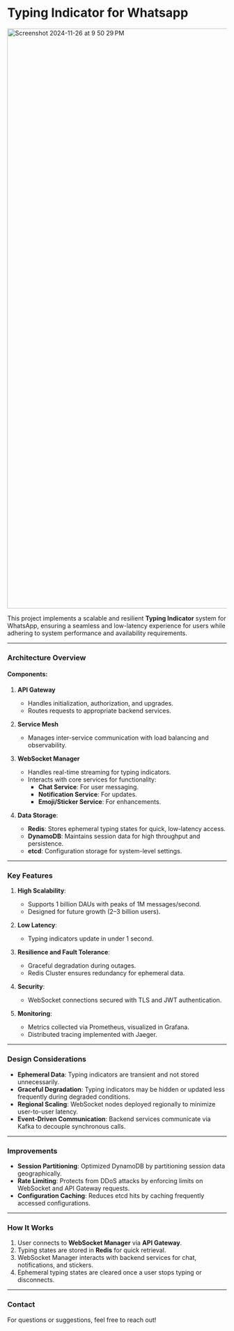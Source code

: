 # Typing Indicator for Whatsapp

<img width="1331" alt="Screenshot 2024-11-26 at 9 50 29 PM" src="https://github.com/user-attachments/assets/4812239b-5136-4905-97c2-ed57bde74041">



This project implements a scalable and resilient **Typing Indicator** system for WhatsApp, ensuring a seamless and low-latency experience for users while adhering to system performance and availability requirements.

---

### **Architecture Overview**

#### **Components**:
1. **API Gateway**  
   - Handles initialization, authorization, and upgrades.
   - Routes requests to appropriate backend services.

2. **Service Mesh**  
   - Manages inter-service communication with load balancing and observability.

3. **WebSocket Manager**  
   - Handles real-time streaming for typing indicators.
   - Interacts with core services for functionality:
     - **Chat Service**: For user messaging.
     - **Notification Service**: For updates.
     - **Emoji/Sticker Service**: For enhancements.

4. **Data Storage**:
   - **Redis**: Stores ephemeral typing states for quick, low-latency access.
   - **DynamoDB**: Maintains session data for high throughput and persistence.
   - **etcd**: Configuration storage for system-level settings.

---

### **Key Features**

1. **High Scalability**:  
   - Supports 1 billion DAUs with peaks of 1M messages/second.
   - Designed for future growth (2–3 billion users).

2. **Low Latency**:  
   - Typing indicators update in under 1 second.

3. **Resilience and Fault Tolerance**:  
   - Graceful degradation during outages.
   - Redis Cluster ensures redundancy for ephemeral data.

4. **Security**:  
   - WebSocket connections secured with TLS and JWT authentication.

5. **Monitoring**:  
   - Metrics collected via Prometheus, visualized in Grafana.
   - Distributed tracing implemented with Jaeger.

---

### **Design Considerations**

- **Ephemeral Data**: Typing indicators are transient and not stored unnecessarily.  
- **Graceful Degradation**: Typing indicators may be hidden or updated less frequently during degraded conditions.  
- **Regional Scaling**: WebSocket nodes deployed regionally to minimize user-to-user latency.  
- **Event-Driven Communication**: Backend services communicate via Kafka to decouple synchronous calls.  

---

### **Improvements**
- **Session Partitioning**: Optimized DynamoDB by partitioning session data geographically.  
- **Rate Limiting**: Protects from DDoS attacks by enforcing limits on WebSocket and API Gateway requests.  
- **Configuration Caching**: Reduces etcd hits by caching frequently accessed configurations.  

---

### **How It Works**

1. User connects to **WebSocket Manager** via **API Gateway**.
2. Typing states are stored in **Redis** for quick retrieval.
3. WebSocket Manager interacts with backend services for chat, notifications, and stickers.
4. Ephemeral typing states are cleared once a user stops typing or disconnects.

---

### **Contact**

For questions or suggestions, feel free to reach out!
